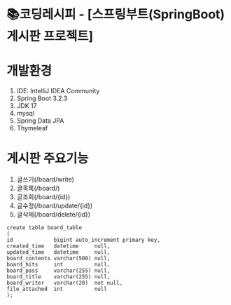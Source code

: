 # 📚코딩레시피 - [스프링부트(SpringBoot) 게시판 프로젝트]

# 개발환경
1. IDE: IntelliJ IDEA Community
2. Spring Boot 3.2.3
3. JDK 17
4. mysql
5. Spring Data JPA
6. Thymeleaf

# 게시판 주요기능 
1. 글쓰기(/board/write)
2. 글목록(/board/)
3. 글조회(/board/{id})
4. 글수정(/board/update/{id})
5. 글삭제(/board/delete/{id})



```
create table board_table
(
id             bigint auto_increment primary key,
created_time   datetime     null,
updated_time   datetime     null,
board_contents varchar(500) null,
board_hits     int          null,
board_pass     varchar(255) null,
board_title    varchar(255) null,
board_writer   varchar(20)  not null,
file_attached  int          null
);
```
